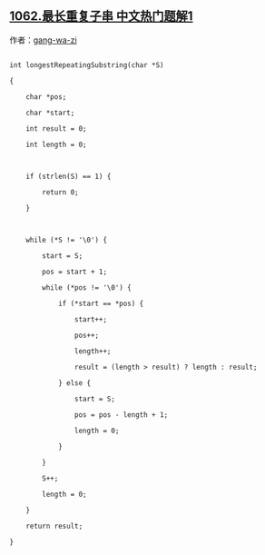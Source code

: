 ## [1062.最长重复子串 中文热门题解1](https://leetcode.cn/problems/longest-repeating-substring/solutions/100000/shuang-zhi-zhen-bian-li-by-gang-wa-zi)

作者：[gang-wa-zi](https://leetcode.cn/u/gang-wa-zi)

```
int longestRepeatingSubstring(char *S)
{
    char *pos;
    char *start;
    int result = 0;
    int length = 0;

    if (strlen(S) == 1) {
        return 0;
    }

    while (*S != '\0') {
        start = S;
        pos = start + 1;
        while (*pos != '\0') {
            if (*start == *pos) {
                start++;
                pos++;
                length++;
                result = (length > result) ? length : result;
            } else {
                start = S;
                pos = pos - length + 1;
                length = 0;
            }
        }
        S++;
        length = 0;
    }
    return result;
}
```
